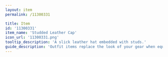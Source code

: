```yaml
---
layout: item
permalink: /11300331

title: Item
id: '11300331'
item_name: 'Studded Leather Cap'
icon_url: '11300331.png'
tooltip_description: 'A slick leather hat embedded with studs.'
guide_description: 'Outfit items replace the look of your gear when equipped.'
---
```

